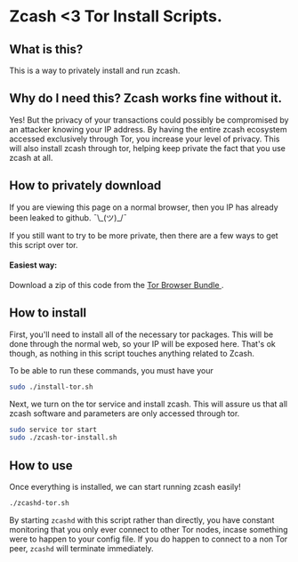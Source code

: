 # Zcash <3 Tor Install Scripts.

## What is this?
This is a way to privately install and run zcash.

## Why do I need this? Zcash works fine without it.
Yes! But the privacy of your transactions could possibly be compromised by an attacker knowing your IP address. By having the entire zcash ecosystem accessed exclusively through Tor, you increase your level of privacy. This will also install zcash through tor, helping keep private the fact that you use zcash at all.


## How to privately download
If you are viewing this page on a normal browser, then you IP has already been leaked to github. ¯\\\_(ツ)_/¯

If you still want to try to be more private, then there are a few ways to get this script over tor.
#### Easiest way:
Download a zip of this code from the [Tor Browser Bundle ](https://www.torproject.org/projects/torbrowser.html).


## How to install
First, you'll need to install all of the necessary tor packages. This will be done through the normal web, so your IP will be exposed here. That's ok though, as nothing in this script touches anything related to Zcash. 

To be able to run these commands, you must have your 
```bash
sudo ./install-tor.sh
```
Next, we turn on the tor service and install zcash. This will assure us that all zcash software and parameters are only accessed through tor. 
 
 ```bash
 sudo service tor start
 sudo ./zcash-tor-install.sh
 ```
 
 
 ## How to use
 Once everything is installed, we can start running zcash easily!
 
 ```bash
 ./zcashd-tor.sh
 ```
 
By starting `zcashd` with this script rather than directly, you have constant monitoring that you only ever connect to other Tor nodes, incase something were to happen to your config file. If you do happen to connect to a non Tor peer, `zcashd` will terminate immediately. 
